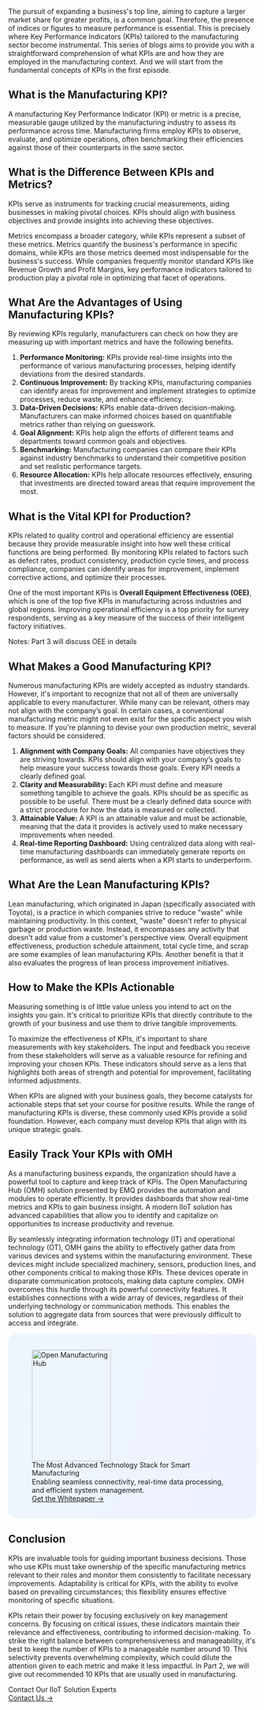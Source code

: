 The pursuit of expanding a business's top line, aiming to capture a larger market share for greater profits, is a common goal. Therefore, the presence of indices or figures to measure performance is essential. This is precisely where Key Performance Indicators (KPIs) tailored to the manufacturing sector become instrumental. This series of blogs aims to provide you with a straightforward comprehension of what KPIs are and how they are employed in the manufacturing context. And we will start from the fundamental concepts of KPIs in the first episode.


## What is the Manufacturing KPI?

A manufacturing Key Performance Indicator (KPI) or metric is a precise, measurable gauge utilized by the manufacturing industry to assess its performance across time. Manufacturing firms employ KPIs to observe, evaluate, and optimize operations, often benchmarking their efficiencies against those of their counterparts in the same sector.

## What is the Difference Between KPIs and Metrics?

KPIs serve as instruments for tracking crucial measurements, aiding businesses in making pivotal choices. KPIs should align with business objectives and provide insights into achieving these objectives.

Metrics encompass a broader category, while KPIs represent a subset of these metrics. Metrics quantify the business's performance in specific domains, while KPIs are those metrics deemed most indispensable for the business's success. While companies frequently monitor standard KPIs like Revenue Growth and Profit Margins, key performance indicators tailored to production play a pivotal role in optimizing that facet of operations.

## What Are the Advantages of Using Manufacturing KPIs?

By reviewing KPIs regularly, manufacturers can check on how they are measuring up with important metrics and have the following benefits.

1. **Performance Monitoring:** KPIs provide real-time insights into the performance of various manufacturing processes, helping identify deviations from the desired standards.
2. **Continuous Improvement:** By tracking KPIs, manufacturing companies can identify areas for improvement and implement strategies to optimize processes, reduce waste, and enhance efficiency.
3. **Data-Driven Decisions:** KPIs enable data-driven decision-making. Manufacturers can make informed choices based on quantifiable metrics rather than relying on guesswork.
4. **Goal Alignment:** KPIs help align the efforts of different teams and departments toward common goals and objectives.
5. **Benchmarking:** Manufacturing companies can compare their KPIs against industry benchmarks to understand their competitive position and set realistic performance targets.
6. **Resource Allocation:** KPIs help allocate resources effectively, ensuring that investments are directed toward areas that require improvement the most.

## What is the Vital KPI for Production?

KPIs related to quality control and operational efficiency are essential because they provide measurable insight into how well these critical functions are being performed. By monitoring KPIs related to factors such as defect rates, product consistency, production cycle times, and process compliance, companies can identify areas for improvement, implement corrective actions, and optimize their processes.

One of the most important KPIs is **Overall Equipment Effectiveness (OEE)**, which is one of the top five KPIs in manufacturing across industries and global regions. Improving operational efficiency is a top priority for survey respondents, serving as a key measure of the success of their intelligent factory initiatives.

Notes: Part 3 will discuss OEE in details

## What Makes a Good Manufacturing KPI?

Numerous manufacturing KPIs are widely accepted as industry standards. However, it's important to recognize that not all of them are universally applicable to every manufacturer. While many can be relevant, others may not align with the company’s goal. In certain cases, a conventional manufacturing metric might not even exist for the specific aspect you wish to measure. If you're planning to devise your own production metric, several factors should be considered.

1. **Alignment with Company Goals:** All companies have objectives they are striving towards. KPIs should align with your company’s goals to help measure your success towards those goals. Every KPI needs a clearly defined goal.
2. **Clarity and Measurability:** Each KPI must define and measure something tangible to achieve the goals. KPIs should be as specific as possible to be useful. There must be a clearly defined data source with a strict procedure for how the data is measured or collected.
3. **Attainable Value:** A KPI is an attainable value and must be actionable, meaning that the data it provides is actively used to make necessary improvements when needed.
4. **Real-time Reporting Dashboard:** Using centralized data along with real-time manufacturing dashboards can immediately generate reports on performance, as well as send alerts when a KPI starts to underperform.

## What Are the Lean Manufacturing KPIs?

Lean manufacturing, which originated in Japan (specifically associated with Toyota), is a practice in which companies strive to reduce "waste" while maintaining productivity. In this context, "waste" doesn't refer to physical garbage or production waste. Instead, it encompasses any activity that doesn't add value from a customer's perspective view. Overall equipment effectiveness, production schedule attainment, total cycle time, and scrap are some examples of lean manufacturing KPIs. Another benefit is that it also evaluates the progress of lean process improvement initiatives.

## How to Make the KPIs Actionable

Measuring something is of little value unless you intend to act on the insights you gain. It's critical to prioritize KPIs that directly contribute to the growth of your business and use them to drive tangible improvements.

To maximize the effectiveness of KPIs, it's important to share measurements with key stakeholders. The input and feedback you receive from these stakeholders will serve as a valuable resource for refining and improving your chosen KPIs. These indicators should serve as a lens that highlights both areas of strength and potential for improvement, facilitating informed adjustments.

When KPIs are aligned with your business goals, they become catalysts for actionable steps that set your course for positive results. While the range of manufacturing KPIs is diverse, these commonly used KPIs provide a solid foundation. However, each company must develop KPIs that align with its unique strategic goals.

## Easily Track Your KPIs with OMH

As a manufacturing business expands, the organization should have a powerful tool to capture and keep track of KPIs. The Open Manufacturing Hub (OMH) solution presented by EMQ provides the automation and modules to operate efficiently. It provides dashboards that show real-time metrics and KPIs to gain business insight. A modern IIoT solution has advanced capabilities that allow you to identify and capitalize on opportunities to increase productivity and revenue.

By seamlessly integrating information technology (IT) and operational technology (OT), OMH gains the ability to effectively gather data from various devices and systems within the manufacturing environment. These devices might include specialized machinery, sensors, production lines, and other components critical to making those KPIs. These devices operate in disparate communication protocols, making data capture complex. OMH overcomes this hurdle through its powerful connectivity features. It establishes connections with a wide array of devices, regardless of their underlying technology or communication methods. This enables the solution to aggregate data from sources that were previously difficult to access and integrate.

<section
  class="is-hidden-touch my-32 is-flex is-align-items-center"
  style="border-radius: 16px; background: linear-gradient(102deg, #edf6ff 1.81%, #eff2ff 97.99%); padding: 32px 48px;"
>
  <div class="mr-40" style="flex-shrink: 0;">
    <img loading="lazy" src="https://assets.emqx.com/images/0b88fa3cf1c98545e501e3b8073fdccc.png" alt="Open Manufacturing Hub" width="160" height="226">
  </div>
  <div>
    <div class="mb-4 is-size-3 is-text-black has-text-weight-semibold" style="
    line-height: 1.2;
">
      The Most Advanced Technology Stack for Smart Manufacturing
    </div>
    <div class="mb-32">
      Enabling seamless connectivity, real-time data processing, and efficient system management.
    </div>
    <a href="https://www.emqx.com/en/resources/open-manufacturing-hub-a-reference-architecture-for-industrial-iot?utm_campaign=embedded-open-manufacturing-hub&from=blog-a-deep-dive-into-kpis-for-smart-manufacturing" class="button is-gradient">Get the Whitepaper →</a>
  </div>
</section>

## Conclusion

KPIs are invaluable tools for guiding important business decisions. Those who use KPIs must take ownership of the specific manufacturing metrics relevant to their roles and monitor them consistently to facilitate necessary improvements. Adaptability is critical for KPIs, with the ability to evolve based on prevailing circumstances; this flexibility ensures effective monitoring of specific situations.

KPIs retain their power by focusing exclusively on key management concerns. By focusing on critical issues, these indicators maintain their relevance and effectiveness, contributing to informed decision-making. To strike the right balance between comprehensiveness and manageability, it's best to keep the number of KPIs to a manageable number around 10. This selectivity prevents overwhelming complexity, which could dilute the attention given to each metric and make it less impactful. In Part 2, we will give out recommended 10 KPIs that are usually used in manufacturing. 



<section class="promotion">
    <div>
        Contact Our IIoT Solution Experts
    </div>
    <a href="https://www.emqx.com/en/contact?product=solutions" class="button is-gradient px-5">Contact Us →</a>
</section>
